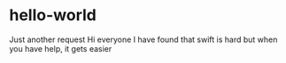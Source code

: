 # hello-world
Just another request
Hi everyone 
I have found that swift is hard but when you have help, it gets easier 

